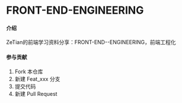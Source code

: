 # FRONT-END-ENGINEERING

#### 介绍
ZeTian的前端学习资料分享：FRONT-END--ENGINEERING，前端工程化

#### 参与贡献

1.  Fork 本仓库
2.  新建 Feat_xxx 分支
3.  提交代码
4.  新建 Pull Request
